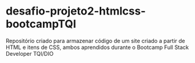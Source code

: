 # desafio-projeto2-htmlcss-bootcampTQI
Repositório criado para armazenar código de um site criado a partir de HTML e itens de CSS, ambos aprendidos durante o Bootcamp Full Stack Developer TQI/DIO
